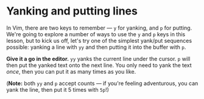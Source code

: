 # Yanking and putting lines

In Vim, there are two keys to remember — `y` for yanking, and `p` for putting. We're going to explore a number of ways to use the `y` and `p` keys in this lesson, but to kick us off, let's try one of the simplest yank/put sequences possible: yanking a line with `yy` and then putting it into the buffer with `p`.

**Give it a go in the editor.** `yy` yanks the current line under the cursor. `p` will then put the yanked text onto the next line. You only need to yank the text _once_, then you can put it as many times as you like.

(**Note:** both `yy` and `p` accept counts — if you're feeling adventurous, you can yank the line, then put it 5 times with `5p`!)

